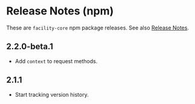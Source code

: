 # Release Notes (npm)

These are `facility-core` npm package releases. See also [Release Notes](ReleaseNotes.md).

## 2.2.0-beta.1

* Add `context` to request methods.

## 2.1.1

* Start tracking version history.
